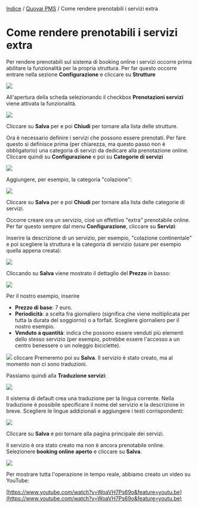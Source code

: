 

[Indice](index.md) / [Quovai PMS](quovai-pms-it.md) / Come rendere prenotabili i servizi extra

# Come rendere prenotabili i servizi extra

Per rendere prenotabili sul sistema di booking online i servizi occorre prima abilitare la funzionalità per la propria struttura. Per far questo occorre entrare nella sezione  **Configurazione** e cliccare su **Strutture** 

![](images/rendere-prenotabili-i-servizi-001.png)

All'apertura della scheda selezionando il checkbox **Prenotazioni servizi** viene attivata la funzionalità.

![](images/rendere-prenotabili-i-servizi-002.png)

Cliccare su **Salva** per  e poi **Chiudi** per tornare alla lista delle strutture. 

Ora è necessario definire i servizi che possono essere prenotati. Per fare questo si definisce  prima (per chiarezza, ma questo passo non è obbligatorio) una categoria di servizi da dedicare alla prenotazione online. Cliccare quindi su **Configurazione** e  poi su **Categorie di servizi**

![](images/rendere-prenotabili-i-servizi-003a.png)

Aggiungere, per esempio, la categoria "colazione":

![](images/rendere-prenotabili-i-servizi-003b.png)

Cliccare su **Salva** per  e poi **Chiudi** per tornare alla lista delle categorie di servizi. 

Occorre creare ora un servizio, cioè un effettivo "extra" prenotabile online. Per far questo sempre dal menu **Configurazione**, cliccare su **Servizi**:

Inserire la descrizione di un servizio, per esempio, "colazione continentale" e poi scegliere la struttura e la categoria di servizio (usare per esempio quella appena creata):

![](images/rendere-prenotabili-i-servizi-004.png)

Cliccando su **Salva** viene mostrato il dettaglio del **Prezzo** in basso:  

![](images/rendere-prenotabili-i-servizi-005.png)

Per il nostro esempio, inserire 

 - **Prezzo di base**: 7 euro.
 - **Periodicità**: a scelta fra giornaliero (significa che viene moltiplicata per tutta la durata del soggiorno) o a forfait. Scegliere giornaliero per il nostro esempio.
 - **Venduto a quantità**: indica che possono essere venduti più elementi dello stesso servizio (per esempio, potrebbe essere l'accesso a un centro benessere o un noleggio biciclette).
 
![](images/rendere-prenotabili-i-servizi-006.png)
cliccare
Premeremo poi su **Salva**. Il servizio è stato creato, ma al momento non ci sono traduzioni.

Passiamo quindi alla **Traduzione servizi**: 

![](images/rendere-prenotabili-i-servizi-007.png)

Il sistema di default crea una traduzione per la lingua corrente. Nella traduzione è possibile specificare il nome del servizio e la descrizione in breve. Scegliere le lingue addizionali e aggiungere i testi corrispondenti: 

![](images/rendere-prenotabili-i-servizi-008.png)
  
Cliccare su **Salva** e poi tornare alla pagina principale dei servizi. 

Il servizio è ora stato creato ma non è ancora prenotabile online. Selezionere **booking online aperto** e cliccare su **Salva**.

![](images/rendere-prenotabili-i-servizi-009.png)

Per mostrare tutta l'operazione in tempo reale, abbiamo creato un video su YouTube:

[https://www.youtube.com/watch?v=WoaVH7Ps69o&feature=youtu.be](https://www.youtube.com/watch?v=WoaVH7Ps69o&feature=youtu.be)  

